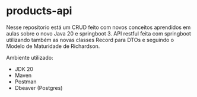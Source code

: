 # products-api

Nesse repositorio está um CRUD feito com novos conceitos aprendidos em aulas sobre o novo Java 20 e springboot 3.
API restful feita com springboot utilizando também as novas classes Record para DTOs e seguindo o Modelo de Maturidade de Richardson. 

Ambiente utilizado:
- JDK 20
- Maven
- Postman
- Dbeaver (Postgres)

